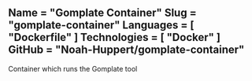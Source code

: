 Name = "Gomplate Container"
Slug = "gomplate-container"
Languages = [ "Dockerfile" ]
Technologies = [ "Docker" ]
GitHub = "Noah-Huppert/gomplate-container"
---
Container which runs the Gomplate tool
